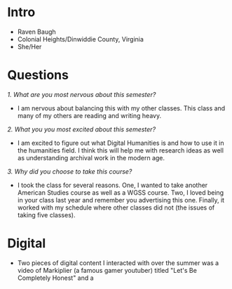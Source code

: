 # Intro 
* Raven Baugh 
* Colonial Heights/Dinwiddie County, Virginia 
* She/Her

# Questions 
*1. What are you most nervous about this semester?*

* I am nervous about balancing this with my other classes. This class and many of my others are reading and writing heavy.
 
*2. What you you most excited about this semester?*

* I am excited to figure out what Digital Humanities is and how to use it in the humanities field. I think this will help me with research ideas as well as understanding archival work in the modern age.

*3. Why did you choose to take this course?*

* I took the class for several reasons. One, I wanted to take another American Studies course as well as a WGSS course. Two, I loved being in your class last year and remember you advertising this one. Finally, it worked with my schedule where other classes did not (the issues of taking five classes). 

# Digital

+ Two pieces of digital content I interacted with over the summer was a video of Markiplier (a famous gamer youtuber) titled "Let's Be Completely Honest" and a 
